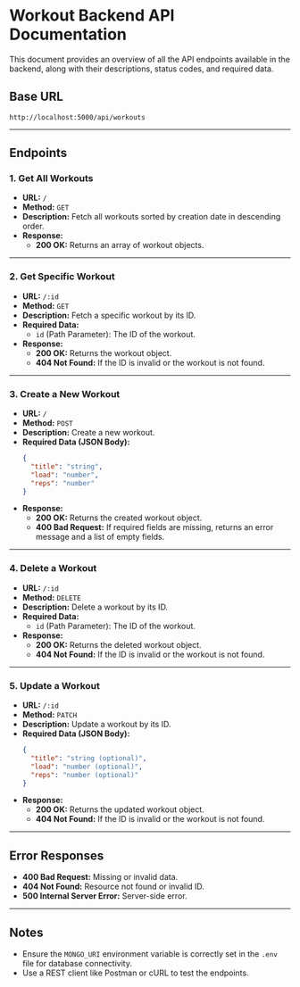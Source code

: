 # Workout Backend API Documentation

This document provides an overview of all the API endpoints available in the backend, along with their descriptions, status codes, and required data.

## Base URL
```
http://localhost:5000/api/workouts
```

---

## Endpoints

### 1. **Get All Workouts**
- **URL:** `/`
- **Method:** `GET`
- **Description:** Fetch all workouts sorted by creation date in descending order.
- **Response:**
  - **200 OK:** Returns an array of workout objects.

---

### 2. **Get Specific Workout**
- **URL:** `/:id`
- **Method:** `GET`
- **Description:** Fetch a specific workout by its ID.
- **Required Data:**
  - `id` (Path Parameter): The ID of the workout.
- **Response:**
  - **200 OK:** Returns the workout object.
  - **404 Not Found:** If the ID is invalid or the workout is not found.

---

### 3. **Create a New Workout**
- **URL:** `/`
- **Method:** `POST`
- **Description:** Create a new workout.
- **Required Data (JSON Body):**
  ```json
  {
    "title": "string",
    "load": "number",
    "reps": "number"
  }
  ```
- **Response:**
  - **200 OK:** Returns the created workout object.
  - **400 Bad Request:** If required fields are missing, returns an error message and a list of empty fields.

---

### 4. **Delete a Workout**
- **URL:** `/:id`
- **Method:** `DELETE`
- **Description:** Delete a workout by its ID.
- **Required Data:**
  - `id` (Path Parameter): The ID of the workout.
- **Response:**
  - **200 OK:** Returns the deleted workout object.
  - **404 Not Found:** If the ID is invalid or the workout is not found.

---

### 5. **Update a Workout**
- **URL:** `/:id`
- **Method:** `PATCH`
- **Description:** Update a workout by its ID.
- **Required Data (JSON Body):**
  ```json
  {
    "title": "string (optional)",
    "load": "number (optional)",
    "reps": "number (optional)"
  }
  ```
- **Response:**
  - **200 OK:** Returns the updated workout object.
  - **404 Not Found:** If the ID is invalid or the workout is not found.

---

## Error Responses
- **400 Bad Request:** Missing or invalid data.
- **404 Not Found:** Resource not found or invalid ID.
- **500 Internal Server Error:** Server-side error.

---

## Notes
- Ensure the `MONGO_URI` environment variable is correctly set in the `.env` file for database connectivity.
- Use a REST client like Postman or cURL to test the endpoints.
